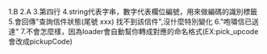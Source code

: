 1.B
2.A
3.第四行
4.string代表字串，數字代表欄位編號，用來做編碼的識別標籤
5.會回傳"查詢信件狀態(尾號 xxx) 找不到該信件",沒什麼特別變化
6."咆嘯信已送達"
7.不會怎麼樣，因為loader會自動幫你轉成對應的命名格式(EX:pick_upcode會改成pickupCode)
